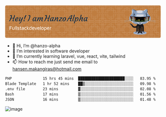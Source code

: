 ![Header](./github-header-image.png)

- 👋 Hi, I’m @hanzo-alpha
- 👀 I’m interested in software developer
- 🌱 I’m currently learning laravel, vue, react, vite, tailwind
- 📫 How to reach me just send me email to hansen.makangiras@hotmail.com 

<!---
hanzo-alpha/hanzo-alpha is a ✨ special ✨ repository because its `README.md` (this file) appears on your GitHub profile.
You can click the Preview link to take a look at your changes.
--->

<!--START_SECTION:waka-->

```txt
PHP              15 hrs 45 mins  █████████████████████░░░░   83.95 %
Blade Template   1 hr 52 mins    ██▒░░░░░░░░░░░░░░░░░░░░░░   09.98 %
.env file        23 mins         ▓░░░░░░░░░░░░░░░░░░░░░░░░   02.08 %
Bash             17 mins         ▒░░░░░░░░░░░░░░░░░░░░░░░░   01.56 %
JSON             16 mins         ▒░░░░░░░░░░░░░░░░░░░░░░░░   01.48 %
```

<!--END_SECTION:waka-->

![image](https://github.com/hanzo-alpha/hanzo-alpha/assets/111342797/c4bd2977-6123-4017-8652-6e166259b484)

